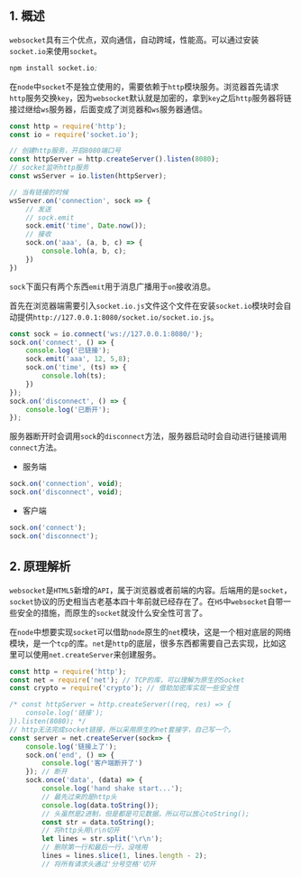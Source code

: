 ## 1. 概述

```websocket```具有三个优点，双向通信，自动跨域，性能高。可以通过安装```socket.io```来使用```socket```。

```s
npm install socket.io;
```

在```node```中```socket```不是独立使用的，需要依赖于```http```模块服务。浏览器首先请求```http```服务交换```key```，因为```websocket```默认就是加密的，拿到```key```之后```http```服务器将链接过继给```ws```服务器，后面变成了浏览器和```ws```服务器通信。

```js
const http = require('http');
const io = require('socket.io');

// 创建http服务，开启8080端口号
const httpServer = http.createServer().listen(8080);
// socket监听http服务
const wsServer = io.listen(httpServer);

// 当有链接的时候
wsServer.on('connection', sock => {
    // 发送
    // sock.emit
    sock.emit('time', Date.now());
    // 接收
    sock.on('aaa', (a, b, c) => {
        console.loh(a, b, c);
    })
})

```

```sock```下面只有两个东西```emit```用于消息广播用于```on```接收消息。

首先在浏览器端需要引入```socket.io.js```文件这个文件在安装```socket.io```模块时会自动提供```http://127.0.0.1:8080/socket.io/socket.io.js```。

```js
const sock = io.connect('ws://127.0.0.1:8080/');
sock.on('connect', () => {
    console.log('已链接');
    sock.emit('aaa', 12, 5,8);
    sock.on('time', (ts) => {
        console.loh(ts);
    })
});
sock.on('disconnect', () => {
    console.log('已断开');
});
```

服务器断开时会调用```sock```的```disconnect```方法，服务器启动时会自动进行链接调用```connect```方法。

- 服务端

```js
sock.on('connection', void);
sock.on('disconnect', void);
```

- 客户端

```js
sock.on('connect');
sock.on('disconnect');
```

## 2. 原理解析

```websocket```是```HTML5```新增的```API```，属于浏览器或者前端的内容。后端用的是```socket```，```socket```协议的历史相当古老基本四十年前就已经存在了。在```H5```中```websocket```自带一些安全的措施，而原生的```socket```就没什么安全性可言了。

在```node```中想要实现```socket```可以借助```node```原生的```net```模块，这是一个相对底层的网络模块，是一个```tcp```的库。```net```是```http```的底层，很多东西都需要自己去实现，比如这里可以使用```net.createServer```来创建服务。


```js
const http = require('http');
const net = require('net'); // TCP的库，可以理解为原生的Socket
const crypto = require('crypto'); // 借助加密库实现一些安全性

/* const httpServer = http.createServer((req, res) => {
    console.log('链接');
}).listen(8080); */
// http无法完成socket链接，所以采用原生的net套接字，自己写一个。
const server = net.createServer(sock=> {
    console.log('链接上了');
    sock.on('end', () => {
        console.log('客户端断开了')
    }); // 断开
    sock.once('data', (data) => {
        console.log('hand shake start...');
        // 最先过来的是http头
        console.log(data.toString());
        // 头虽然是2进制，但是都是可见数据，所以可以放心toString();
        const str = data.toString();
        // 将http头用\r\n切开
        let lines = str.split('\r\n');
        // 删除第一行和最后一行，没啥用
        lines = lines.slice(1, lines.length - 2);
        // 将所有请求头通过'分号空格'切开
      